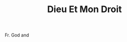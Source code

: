 ---
title: Dieu Et Mon Droit
letter: D
permalink: "/definitions/bld-dieu-et-mon-droit.html"
body: Fr. God and
published_at: '2018-07-07'
source: Black's Law Dictionary 2nd Ed (1910)
layout: post
---